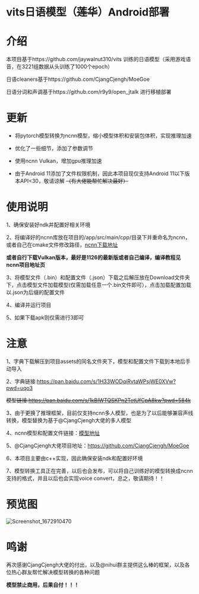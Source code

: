 # vits日语模型（~~莲华~~）Android部署

# 介绍

本项目基于https://github.com/jaywalnut310/vits 训练的日语模型（采用游戏语音，在3221组数据从头训练了1000个epoch）

日语cleaners基于https://github.com/CjangCjengh/MoeGoe

日语分词和声调基于https://github.com/r9y9/open_jtalk 进行移植部署

# 更新
- 将pytorch模型转换为ncnn模型，缩小模型体积和安装包体积，实现推理加速

- 优化了一些细节，添加了参数调节

- 使用ncnn Vulkan，增加gpu推理加速

- 由于Android 11添加了文件权限机制，因此本项目现仅支持Android 11以下版本API<30，敬请谅解 ~~（有大佬能帮忙解决最好）~~

# 使用说明

1、确保安装好ndk并配置好相关环境

2、将编译好的ncnn库放在项目的/app/src/main/cpp/目录下并重命名为ncnn，或者自己在cmake文件修改路径，[ncnn下载地址](https://github.com/Tencent/ncnn/releases/download/20221128/ncnn-20221128-android-vulkan.zip)

**或者自行下载Vulkan版本，最好是1126的最新版或者自己编译，编译教程见ncnn项目地址页**

3、将模型文件（.bin）和配置文件（.json）下载之后解压放在Download文件夹下，点击模型文件加载模型(仅需加载任意一个.bin文件即可），点击加载配置加载以.json为后缀的配置文件

4、编译并运行项目

5、如果下载apk则仅需进行3即可

# 注意

1、字典下载解压到项目assets的同名文件夹下，模型和配置文件下载到本地后手动导入

2、字典链接:https://pan.baidu.com/s/1H33WODqiRvtaWPsjWE0XVw?pwd=uqo3 

~~模型链接:https://pan.baidu.com/s/1kBlWTQSKPn2TetUfCpA8kw?pwd=584k~~

3、由于更换了推理框架，目前仅支持ncnn多人模型，也是为了以后能够兼容声线转换，模型替换为基于@CjangCjengh大佬的多人模型

4、ncnn模型和配置文件链接：[模型地址](https://github.com/weirdseed/Vits-Android-ncnn/releases/download/ncnn/Nene.+.Meguru.+.Yoshino.+.Mako.+.Murasame.+.Koharu.+.Nanami.zip)

5、@CjangCjengh大佬项目地址：https://github.com/CjangCjengh/MoeGoe

6、本项目主要由c++实现，因此确保安装ndk和配置好环境

7、模型转换工具正在完善，以后也会发布，可以将自己训练好的模型转换成ncnn支持的格式，并且以后也会实现voice convert，总之，敬请期待！！

# 预览图

![Screenshot_1672910470](https://user-images.githubusercontent.com/57377927/210745717-7ec2327b-1e6e-44c7-80e5-b368ba49d0f9.png)

# 鸣谢

再次感谢CjangCjengh大佬的付出，以及@nihui群主提供这么棒的框架，以及各位热心群友帮忙解决模型转换的各种问题

**模型禁止商用，后果自付！！！**
